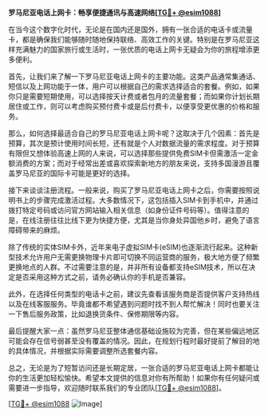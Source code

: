 **罗马尼亚电话上网卡：畅享便捷通讯与高速网络[[TG💪+ @esim1088](https://t.me/s/esim1088)]**

在当今这个数字化时代，无论是在国内还是国外，拥有一张合适的电话卡或流量卡，都是确保我们能够随时随地保持联络、高效工作的关键。特别是在罗马尼亚这样充满魅力的国家旅行或生活时，一张优质的电话上网卡无疑会为你的旅程增添更多便利。

首先，让我们来了解一下罗马尼亚电话上网卡的主要功能。这类产品通常集通话、短信以及上网功能于一体，用户可以根据自己的需求选择适合的套餐。例如，如果你只是需要短期使用，可以选择按天计费或者包月的流量套餐；而如果你计划长期居住或工作，则可以考虑购买预付费卡或是后付费卡，以便享受更优惠的价格和服务。

那么，如何选择最适合自己的罗马尼亚电话上网卡呢？这取决于几个因素：首先是预算，其次是预计使用时间长短，还有就是个人对数据流量的需求程度。对于预算有限但又想体验高速上网的人来说，可以选择那些提供免费SIM卡但需激活一定金额消费的方案；而对于经常出差或喜欢探索新地方的朋友来说，支持多国漫游且覆盖罗马尼亚的国际卡可能是更好的选择。

接下来谈谈注册流程。一般来说，购买了罗马尼亚电话上网卡之后，你需要按照说明书上的步骤完成激活过程。大多数情况下，这包括插入SIM卡到手机中，并通过拨打特定号码或访问官方网站输入相关信息（如身份证件号码等）。值得注意的是，在线注册往往比线下更为快捷方便，尤其是当你身处异国他乡时，避免了语言障碍带来的麻烦。

除了传统的实体SIM卡外，近年来电子虚拟SIM卡(eSIM)也逐渐流行起来。这种新型技术允许用户无需更换物理卡片即可切换不同运营商的服务，极大地方便了频繁更换地点的人群。不过需要注意的是，并非所有设备都支持eSIM技术，所以在决定是否采用这种方式之前，请务必确认你的手机是否兼容。

此外，在选择任何类型的电话卡之前，建议先查看该服务商是否提供客户支持热线以及在线客服服务。毕竟谁都不希望遇到问题时找不到人帮忙解决！同时也要关注一下售后服务政策，比如退换货条件、保修期限等内容。

最后提醒大家一点：虽然罗马尼亚整体通信基础设施较为完善，但在某些偏远地区可能会存在信号弱甚至没有覆盖的情况。因此，在规划行程时最好提前了解目的地的具体情况，并根据实际需要调整所选套餐内容。

总之，无论是为了短暂访问还是长期定居，一张合适的罗马尼亚电话上网卡都能让你的生活更加轻松愉快。希望本文提供的信息对你有所帮助！如果你有任何疑问或需要进一步指导，欢迎随时联系我们的专业团队[[TG💪+ @esim1088](https://t.me/s/esim1088)]。

[[TG💪+ @esim1088](https://t.me/s/esim1088) ![Image](https://i.postimg.cc/4NQfJmqS/Snipaste-2025-05-13-00-14-12.png)]